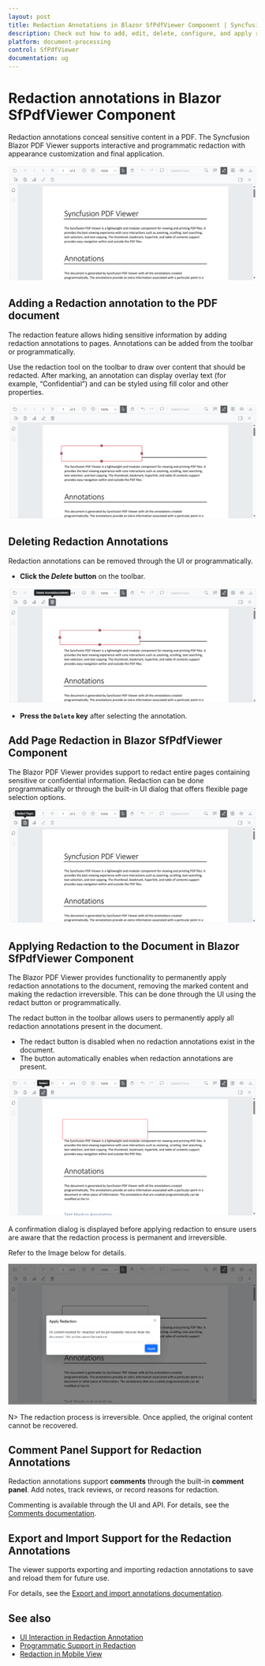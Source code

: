 ```yaml
---
layout: post
title: Redaction Annotations in Blazor SfPdfViewer Component | Syncfusion
description: Check out how to add, edit, delete, configure, and apply redaction annotations in the Syncfusion Blazor SfPdfViewer component.
platform: document-processing
control: SfPdfViewer
documentation: ug
---
```


# Redaction annotations in Blazor SfPdfViewer Component

Redaction annotations conceal sensitive content in a PDF. The Syncfusion Blazor PDF Viewer supports interactive and programmatic redaction with appearance customization and final application.

![Toolbar showing the redaction icon](redaction-annotations-images/redaction-icon-toolbar.png)

## Adding a Redaction annotation to the PDF document

The redaction feature allows hiding sensitive information by adding redaction annotations to pages. Annotations can be added from the toolbar or programmatically.

Use the redaction tool on the toolbar to draw over content that should be redacted. After marking, an annotation can display overlay text (for example, “Confidential”) and can be styled using fill color and other properties.

![Drawing a redaction annotation on the page](redaction-annotations-images/adding-redaction-annotation.png)

## Deleting Redaction Annotations

Redaction annotations can be removed through the UI or programmatically.

* **Click the _Delete_ button** on the toolbar.

![Toolbar delete icon for redaction](redaction-annotations-images/redaction-delete-icon.png)

* **Press the `Delete` key** after selecting the annotation.

## Add Page Redaction in Blazor SfPdfViewer Component

The Blazor PDF Viewer provides support to redact entire pages containing sensitive or confidential information. Redaction can be done programmatically or through the built-in UI dialog that offers flexible page selection options.

![Redact Page Icon](redaction-annotations-images/redact-page-icon.png)

## Applying Redaction to the Document in Blazor SfPdfViewer Component

The Blazor PDF Viewer provides functionality to permanently apply redaction annotations to the document, removing the marked content and making the redaction irreversible. This can be done through the UI using the redact button or programmatically.

The redact button in the toolbar allows users to permanently apply all redaction annotations present in the document.

* The redact button is disabled when no redaction annotations exist in the document.
* The button automatically enables when redaction annotations are present.

![Redact Button Icon](redaction-annotations-images/redact-button-icon.png)

A confirmation dialog is displayed before applying redaction to ensure users are aware that the redaction process is permanent and irreversible.

Refer to the Image below for details.

![Apply Redaction Dialog](redaction-annotations-images/apply-redaction-dialog.png)

N> The redaction process is irreversible. Once applied, the original content cannot be recovered.

## Comment Panel Support for Redaction Annotations

Redaction annotations support **comments** through the built-in **comment panel**. Add notes, track reviews, or record reasons for redaction.

Commenting is available through the UI and API. For details, see the [Comments documentation](../annotation/comments).

## Export and Import Support for the Redaction Annotations

The viewer supports exporting and importing redaction annotations to save and reload them for future use.

For details, see the [Export and import annotations documentation](../annotation/import-export-annotation).

## See also

* [UI Interaction in Redaction Annotation](./ui-interactions)
* [Programmatic Support in Redaction](./create-programmatically)
* [Redaction in Mobile View](./redaction-in-mobileView)